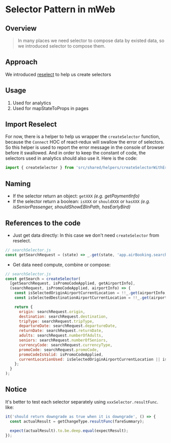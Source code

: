 # Selector Pattern in mWeb

## Overview

> In many places we need selector to compose data by existed data, so we introduced selector to compose them.

## Approach

We introduced [reselect](https://github.com/reactjs/reselect) to help us create selectors

## Usage

1. Used for analytics
2. Used for mapStateToProps in pages

## Import Reselect

For now, there is a helper to help us wrapper the `createSelector` function, because the `Connect` HOC of react-redux will swallow the error of selectors. So this helper is used to report the error message in the console of browser before it swallowed. And in order to keep the constant of code, the selectors used in analytics should also use it.
Here is the code:

```js
import { createSelector } from 'src/shared/helpers/createSelectorWithErrorReporter';
```

## Naming

- If the selector return an object: `getXXX` _(e.g. getPaymentInfo)_
- If the selector return a boolean: `isXXX` or `shouldXXX` or `hasXXX` _(e.g. isSeniorPassenger, shouldShowEBInPath, hasEarlyBird)_

## References to the code

- Just get data directly:
  In this case we don't need `createSelector` from reselect.

```js
// searchSelector.js
const getSearchRequest = (state) => _.get(state, 'app.airBooking.searchRequest');
```

- Get data need compute, combine or compose:

```js
// searchSelector.js
const getSearch = createSelector(
  [getSearchRequest, isPromoCodeApplied, getAirportInfo],
  (searchRequest, isPromoCodeApplied, airportInfo) => {
    const isSelectedOriginAirportCurrentLocation = !!_.get(airportInfo, 'originAirport.isCurrentLocation');
    const isSelectedDestinationAirportCurrentLocation = !!_.get(airportInfo, 'destinationAirport.isCurrentLocation');

    return {
      origin: searchRequest.origin,
      destination: searchRequest.destination,
      tripType: searchRequest.tripType,
      departureDate: searchRequest.departureDate,
      returnDate: searchRequest.returnDate,
      adults: searchRequest.numberOfAdults,
      seniors: searchRequest.numberOfSeniors,
      currencyCode: searchRequest.currencyType,
      promoCode: searchRequest.promoCode,
      promoCodeIsValid: isPromoCodeApplied,
      currentLocationUsed: isSelectedOriginAirportCurrentLocation || isSelectedDestinationAirportCurrentLocation
    };
  }
);
```

## Notice

It's better to test each selector separately using `xxxSelector.resultFunc`.
like:

```javascript
it('should return downgrade as true when it is downgrade', () => {
  const actualResult = getChangeType.resultFunc(fareSummary);

  expect(actualResult).to.be.deep.equal(expectResult);
});
```
